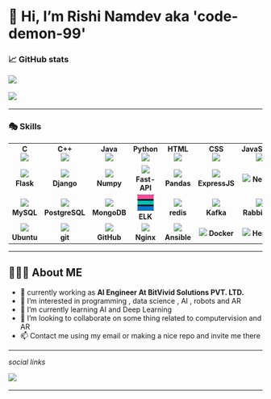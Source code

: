 
# 👋 Hi, I’m Rishi Namdev aka 'code-demon-99'



### 📈 GitHub stats
<p><img src="https://github-readme-streak-stats.herokuapp.com/?user=code-demon-99&theme=dark"/></p>
<img src="https://github-readme-stats.vercel.app/api/top-langs?username=code-demon-99&theme=dark&layout=compact" style="display:inline"  />

___
### 🎭 Skills
<table >
    <tbody>
        <tr valign="top">
        <td width="80px" align="center">
            <span><strong>C</strong></span><br>
            <img height="32px" src="https://cdn.jsdelivr.net/gh/devicons/devicon/icons/c/c-plain.svg" />
            </td> 
            <td width="80px" align="center">
            <span><strong>C++</strong></span><br>
            <img height="32px" src="https://cdn.jsdelivr.net/gh/devicons/devicon/icons/cplusplus/cplusplus-plain.svg" />
            </td>
            <td width="80px" align="center">
            <span><strong>Java</strong></span><br>
            <img height="32" src="https://cdn.jsdelivr.net/gh/devicons/devicon/icons/java/java-original.svg">
            </td>
            <td width="80px" align="center">
            <span><strong>Python</strong></span><br>
            <img height="32px" src="https://cdn.jsdelivr.net/gh/devicons/devicon/icons/python/python-original.svg">
            </td>
            <td width="80px" align="center">
            <span><strong>HTML</strong></span><br>
            <img height="32px" src="https://cdn.jsdelivr.net/gh/devicons/devicon/icons/html5/html5-original.svg">
            </td>
            <td width="80px" align="center">
            <span><strong>CSS</strong></span><br>
            <img height="32px" src="https://cdn.jsdelivr.net/gh/devicons/devicon/icons/css3/css3-original.svg">
             <td width="80px" align="center">
            <span><strong>JavaScript</strong></span><br>
            <img height="32px" src="https://cdn.jsdelivr.net/gh/devicons/devicon/icons/javascript/javascript-plain.svg" />
            </td>
            </td>
            <td width="80px" align="center">
            <span><strong>TypeScript</strong></span><br>
            <img height="32px"  src="https://cdn.jsdelivr.net/gh/devicons/devicon/icons/typescript/typescript-original.svg">
            </td>
            <td width="80px" align="center">
            <span><strong>MarkDown</strong></span><br>
            <img height="32px" src="https://cdn.jsdelivr.net/gh/devicons/devicon/icons/markdown/markdown-original.svg" />    
            </td>
             <td width="80px" align="center">
            <span><strong>Bash</strong></span><br>
            <img height="32px" src="https://cdn.jsdelivr.net/gh/devicons/devicon/icons/bash/bash-original.svg" />    
            </td>
        </tr>
        <tr valign="center">
             <td width="80px" align="center">
            <img height="32px" src="https://cdn.jsdelivr.net/gh/devicons/devicon/icons/flask/flask-original.svg" />         
            <span><strong>Flask</strong></span><br>         
            </td> 
             <td width="80px" align="center">
            <img height="32px" src="https://cdn.jsdelivr.net/gh/devicons/devicon/icons/django/django-plain.svg" />      <br>   
            <span><strong>Django</strong></span><br>         
            </td> 
            <td width="80px" align="center">
            <img height="32px" src="https://cdn.jsdelivr.net/gh/devicons/devicon/icons/numpy/numpy-original.svg" />         
            <span><strong>Numpy</strong></span><br>         
            </td> 
            <td width="80px" align="center">
            <img height="32px" src="https://cdn.jsdelivr.net/gh/devicons/devicon/icons/fastapi/fastapi-plain.svg" />  <br>       
            <span><strong>Fast-API</strong></span><br>         
            </td>
             <td width="80px" align="center">
            <img height="32px" src="https://cdn.jsdelivr.net/gh/devicons/devicon/icons/pandas/pandas-original.svg" />  <br>       
            <span><strong>Pandas</strong></span><br>         
            </td>
            <td width="80px" align="center">
            <img height="32px"  src="https://cdn.jsdelivr.net/gh/devicons/devicon/icons/express/express-original.svg">
            <span><strong>ExpressJS</strong></span><br>
            </td>
            <td width="80px" align="center">
            <img height="32px" src="https://cdn.jsdelivr.net/gh/devicons/devicon/icons/nestjs/nestjs-plain.svg">
            <span><strong>NestJS</strong></span><br>
            </td>
            <td width="80px" align="center">
            <img height="32px"  src="https://cdn.jsdelivr.net/gh/devicons/devicon/icons/angularjs/angularjs-original.svg">
            <span><strong>Angular</strong></span><br>
            </td>
            <td width="80px" align="center">
            <img height="32px"  src="https://cdn.jsdelivr.net/gh/devicons/devicon/icons/bootstrap/bootstrap-original.svg">
            <span><strong>Bootstrap</strong></span><br>
            </td>
            <td width="80px" align="center">
            <img height="32px"  src="https://cdn.jsdelivr.net/gh/devicons/devicon/icons/materialui/materialui-original.svg">
            <span><strong>Material UI</strong></span><br>
            </td>
          </tr>
          <tr>
          <td width="80px" align="center">
            <img height="32px" src="https://cdn.jsdelivr.net/gh/devicons/devicon/icons/mysql/mysql-original.svg" />
            <span><strong>MySQL</strong></span><br>          
            </td>
            <td width="80px" align="center">
            <img height="32px" src="https://cdn.jsdelivr.net/gh/devicons/devicon/icons/postgresql/postgresql-original.svg" />
            <span><strong>PostgreSQL</strong></span><br>          
            </td>
            <td width="80px" align="center">
            <img height="32px" src="https://cdn.jsdelivr.net/gh/devicons/devicon/icons/mongodb/mongodb-original.svg" />
            <span><strong>MongoDB</strong></span><br>          
            </td>
            <td width="80px" align="center">
            <img height="32px" src="image/README/1674153925882.png" />
            <span><strong>ELK</strong></span><br>          
            </td>
            <td width="80px" align="center">
            <img height="32px" src="https://cdn.jsdelivr.net/gh/devicons/devicon/icons/redis/redis-original.svg" />
            <span><strong>redis</strong></span><br>          
            </td>
            <td width="80px" align="center">
            <img height="32px" src="https://cdn.jsdelivr.net/gh/devicons/devicon/icons/apachekafka/apachekafka-original.svg" /><br>
            <span><strong>Kafka</strong></span><br>          
            </td>
            <td width="80px" align="center">
            <img height="32px" src="https://dtb5pzswcit1e.cloudfront.net/assets/images/product_logos/icon_rabbitmq_cf@2x.png" /><br>
            <span><strong>RabbitMQ</strong></span><br>       
            </td>
          </tr>
          <tr>
          <td width="80px" align="center">
            <img height="32px" src="https://cdn.jsdelivr.net/gh/devicons/devicon/icons/ubuntu/ubuntu-plain.svg" />
            <span><strong>Ubuntu</strong></span><br>          
            </td>
          <td width="80px" align="center">
            <img height="32px" src="https://cdn.jsdelivr.net/gh/devicons/devicon/icons/git/git-plain.svg"><br>
            <span><strong>git</strong></span><br>
            </td>
            <td width="80px" align="center">
            <img height="32px" src="https://cdn.jsdelivr.net/gh/devicons/devicon/icons/github/github-original.svg">
            <span><strong>GitHub</strong></span><br>
            </td>
             <td width="80px" align="center">
            <img height="32px" src="https://cdn.jsdelivr.net/gh/devicons/devicon/icons/nginx/nginx-original.svg" />
            <span><strong>Nginx</strong></span><br>          
            </td>
            <td width="80px" align="center">
            <img height="32px" src="https://cdn.jsdelivr.net/gh/devicons/devicon/icons/ansible/ansible-plain.svg" />
            <span><strong>Ansible</strong></span><br>          
            </td>
             <td width="80px" align="center">
            <img height="32px" src="https://cdn.jsdelivr.net/gh/devicons/devicon/icons/docker/docker-original.svg" />
            <span><strong>Docker</strong></span><br>          
            </td>
            <td width="80px" align="center">
            <img height="32px" src="https://cdn.jsdelivr.net/gh/devicons/devicon/icons/heroku/heroku-plain.svg" />
            <span><strong>Heroku</strong></span><br>          
            </td>
             <td width="80px" align="center">
            <img height="32px" src="https://cdn.jsdelivr.net/gh/devicons/devicon/icons/jenkins/jenkins-line.svg" />
            <span><strong>Jenkins</strong></span><br>          
            </td>
            <td>
            <img height="32px" src="https://cdn.jsdelivr.net/gh/devicons/devicon/icons/amazonwebservices/amazonwebservices-original.svg" />
            <span><strong>AWS</strong></span><br>          
            </td>
          </tr>  
    </tbody>
</table>

____

## 🧑🏿‍🦱 About ME
  - 🤵 currently working as <B>AI Engineer At BitVivid Solutions PVT. LTD.</b>
  - 👀 I’m interested in programming , data science , AI , robots and AR
  - 🌱 I’m currently learning AI and Deep Learning 
  - 💞️ I’m looking to collaborate on some thing related to computervision and AR  
  - 📫 Contact me using my email or making a nice repo and invite me there 

___

*social links*

<!-- <a href="https://medium.com/@zluvsand">
    <img height="50" src="https://cdn4.iconfinder.com/data/icons/social-media-rounded-corners/512/Medium_rounded_cr-306.png"/>
</a> -->
<a href="https://www.linkedin.com/in/rishi-namdev/">
    <img height="50" src="https://cdn2.iconfinder.com/data/icons/social-icon-3/512/social_style_3_in-306.png"/>
    
</a>
<!-- <a href="https://open.spotify.com/playlist/7KmIUNWrK8wEHfQcQfFrQ1?si=0e2d44043b5a40a4">
    <img height="50" src="https://cdn4.iconfinder.com/data/icons/logos-and-brands/512/315_Spotify_logo-128.png"/>
</a> -->

___



<!---
code-demon-99/code-demon-99 is a ✨ special ✨ repository because its `README.md` (this file) appears on your GitHub profile.
You can click the Preview link to take a look at your changes.
--->

